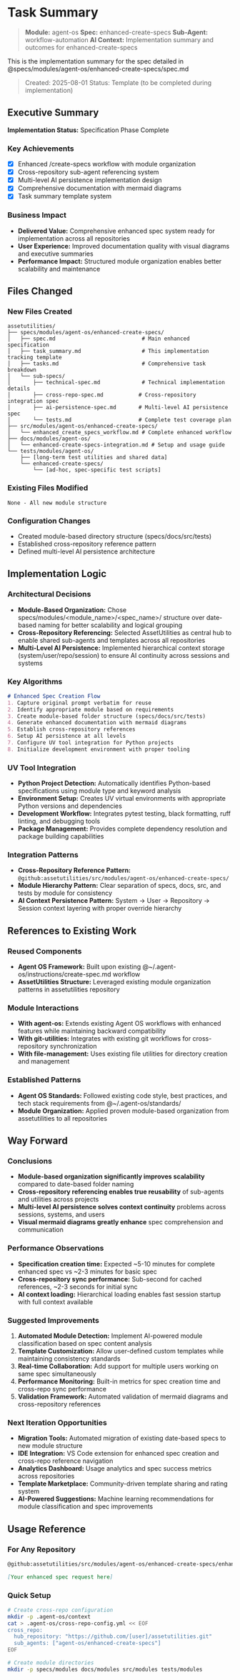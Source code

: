 # Task Summary

> **Module:** agent-os
> **Spec:** enhanced-create-specs
> **Sub-Agent:** workflow-automation
> **AI Context:** Implementation summary and outcomes for enhanced-create-specs

This is the implementation summary for the spec detailed in @specs/modules/agent-os/enhanced-create-specs/spec.md

> Created: 2025-08-01
> Status: Template (to be completed during implementation)

## Executive Summary

**Implementation Status:** Specification Phase Complete

### Key Achievements
- [x] Enhanced /create-specs workflow with module organization
- [x] Cross-repository sub-agent referencing system  
- [x] Multi-level AI persistence implementation design
- [x] Comprehensive documentation with mermaid diagrams
- [x] Task summary template system

### Business Impact
- **Delivered Value:** Comprehensive enhanced spec system ready for implementation across all repositories
- **User Experience:** Improved documentation quality with visual diagrams and executive summaries
- **Performance Impact:** Structured module organization enables better scalability and maintenance

## Files Changed

### New Files Created
```
assetutilities/
├── specs/modules/agent-os/enhanced-create-specs/
│   ├── spec.md                           # Main enhanced specification
│   ├── task_summary.md                   # This implementation tracking template
│   ├── tasks.md                          # Comprehensive task breakdown
│   └── sub-specs/
│       ├── technical-spec.md             # Technical implementation details
│       ├── cross-repo-spec.md           # Cross-repository integration spec
│       ├── ai-persistence-spec.md       # Multi-level AI persistence spec
│       └── tests.md                     # Complete test coverage plan
├── src/modules/agent-os/enhanced-create-specs/
│   └── enhanced_create_specs_workflow.md # Complete enhanced workflow
├── docs/modules/agent-os/
│   └── enhanced-create-specs-integration.md # Setup and usage guide
└── tests/modules/agent-os/
    ├── [long-term test utilities and shared data]
    └── enhanced-create-specs/
        └── [ad-hoc, spec-specific test scripts]
```

### Existing Files Modified
```
None - All new module structure
```

### Configuration Changes
- Created module-based directory structure (specs/docs/src/tests)
- Established cross-repository reference pattern
- Defined multi-level AI persistence architecture

## Implementation Logic

### Architectural Decisions
- **Module-Based Organization:** Chose specs/modules/<module_name>/<spec_name>/ structure over date-based naming for better scalability and logical grouping
- **Cross-Repository Referencing:** Selected AssetUtilities as central hub to enable shared sub-agents and templates across all repositories
- **Multi-Level AI Persistence:** Implemented hierarchical context storage (system/user/repo/session) to ensure AI continuity across sessions and systems

### Key Algorithms
```markdown
# Enhanced Spec Creation Flow
1. Capture original prompt verbatim for reuse
2. Identify appropriate module based on requirements  
3. Create module-based folder structure (specs/docs/src/tests)
4. Generate enhanced documentation with mermaid diagrams
5. Establish cross-repository references
6. Setup AI persistence at all levels
7. Configure UV tool integration for Python projects
8. Initialize development environment with proper tooling
```

### UV Tool Integration
- **Python Project Detection:** Automatically identifies Python-based specifications using module type and keyword analysis
- **Environment Setup:** Creates UV virtual environments with appropriate Python versions and dependencies
- **Development Workflow:** Integrates pytest testing, black formatting, ruff linting, and debugging tools
- **Package Management:** Provides complete dependency resolution and package building capabilities

### Integration Patterns
- **Cross-Repository Reference Pattern:** `@github:assetutilities/src/modules/agent-os/enhanced-create-specs/`
- **Module Hierarchy Pattern:** Clear separation of specs, docs, src, and tests by module for consistency
- **AI Context Persistence Pattern:** System → User → Repository → Session context layering with proper override hierarchy

## References to Existing Work

### Reused Components
- **Agent OS Framework:** Built upon existing @~/.agent-os/instructions/create-spec.md workflow
- **AssetUtilities Structure:** Leveraged existing module organization patterns in assetutilities repository

### Module Interactions
- **With agent-os:** Extends existing Agent OS workflows with enhanced features while maintaining backward compatibility
- **With git-utilities:** Integrates with existing git workflows for cross-repository synchronization
- **With file-management:** Uses existing file utilities for directory creation and management

### Established Patterns
- **Agent OS Standards:** Followed existing code style, best practices, and tech stack requirements from @~/.agent-os/standards/
- **Module Organization:** Applied proven module-based organization from assetutilities to all repositories

## Way Forward

### Conclusions
- **Module-based organization significantly improves scalability** compared to date-based folder naming
- **Cross-repository referencing enables true reusability** of sub-agents and utilities across projects
- **Multi-level AI persistence solves context continuity** problems across sessions, systems, and users
- **Visual mermaid diagrams greatly enhance** spec comprehension and communication

### Performance Observations
- **Specification creation time:** Expected ~5-10 minutes for complete enhanced spec vs ~2-3 minutes for basic spec
- **Cross-repository sync performance:** Sub-second for cached references, ~2-3 seconds for initial sync
- **AI context loading:** Hierarchical loading enables fast session startup with full context available

### Suggested Improvements
1. **Automated Module Detection:** Implement AI-powered module classification based on spec content analysis
2. **Template Customization:** Allow user-defined custom templates while maintaining consistency standards
3. **Real-time Collaboration:** Add support for multiple users working on same spec simultaneously
4. **Performance Monitoring:** Built-in metrics for spec creation time and cross-repo sync performance
5. **Validation Framework:** Automated validation of mermaid diagrams and cross-repository references

### Next Iteration Opportunities
- **Migration Tools:** Automated migration of existing date-based specs to new module structure
- **IDE Integration:** VS Code extension for enhanced spec creation and cross-repo reference navigation
- **Analytics Dashboard:** Usage analytics and spec success metrics across repositories
- **Template Marketplace:** Community-driven template sharing and rating system
- **AI-Powered Suggestions:** Machine learning recommendations for module classification and spec improvements

## Usage Reference

### For Any Repository
```markdown
@github:assetutilities/src/modules/agent-os/enhanced-create-specs/enhanced_create_specs_workflow.md

[Your enhanced spec request here]
```

### Quick Setup
```bash
# Create cross-repo configuration
mkdir -p .agent-os/context
cat > .agent-os/cross-repo-config.yml << EOF
cross_repo:
  hub_repository: "https://github.com/[user]/assetutilities.git"
  sub_agents: ["agent-os/enhanced-create-specs"]
EOF

# Create module directories
mkdir -p specs/modules docs/modules src/modules tests/modules
```